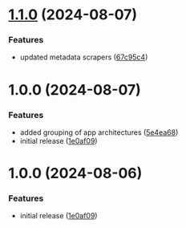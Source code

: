# [1.1.0](https://github.com/RA341/RNR/compare/1.0.0...1.1.0) (2024-08-07)


### Features

* updated metadata scrapers ([67c95c4](https://github.com/RA341/RNR/commit/67c95c495a5f603cda91b17e9d0f09e33dcb43d8))

# 1.0.0 (2024-08-07)


### Features

* added grouping of app architectures ([5e4ea68](https://github.com/RA341/RNR/commit/5e4ea68cc715ab46407b5bb12aaa41f9d767219c))
* initial release ([1e0af09](https://github.com/RA341/RNR/commit/1e0af09a3bebdfedbad8dbb445420f720d07304f))

# 1.0.0 (2024-08-06)


### Features

* initial release ([1e0af09](https://github.com/RA341/RNR/commit/1e0af09a3bebdfedbad8dbb445420f720d07304f))
